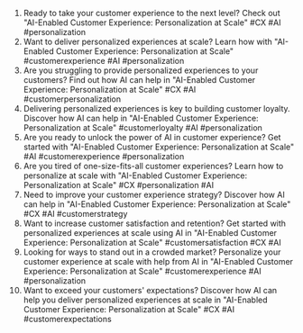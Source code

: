 1. Ready to take your customer experience to the next level? Check out "AI-Enabled Customer Experience: Personalization at Scale" #CX #AI #personalization
2. Want to deliver personalized experiences at scale? Learn how with "AI-Enabled Customer Experience: Personalization at Scale" #customerexperience #AI #personalization
3. Are you struggling to provide personalized experiences to your customers? Find out how AI can help in "AI-Enabled Customer Experience: Personalization at Scale" #CX #AI #customerpersonalization
4. Delivering personalized experiences is key to building customer loyalty. Discover how AI can help in "AI-Enabled Customer Experience: Personalization at Scale" #customerloyalty #AI #personalization
5. Are you ready to unlock the power of AI in customer experience? Get started with "AI-Enabled Customer Experience: Personalization at Scale" #AI #customerexperience #personalization
6. Are you tired of one-size-fits-all customer experiences? Learn how to personalize at scale with "AI-Enabled Customer Experience: Personalization at Scale" #CX #personalization #AI
7. Need to improve your customer experience strategy? Discover how AI can help in "AI-Enabled Customer Experience: Personalization at Scale" #CX #AI #customerstrategy
8. Want to increase customer satisfaction and retention? Get started with personalized experiences at scale using AI in "AI-Enabled Customer Experience: Personalization at Scale" #customersatisfaction #CX #AI
9. Looking for ways to stand out in a crowded market? Personalize your customer experience at scale with help from AI in "AI-Enabled Customer Experience: Personalization at Scale" #customerexperience #AI #personalization
10. Want to exceed your customers' expectations? Discover how AI can help you deliver personalized experiences at scale in "AI-Enabled Customer Experience: Personalization at Scale" #CX #AI #customerexpectations


